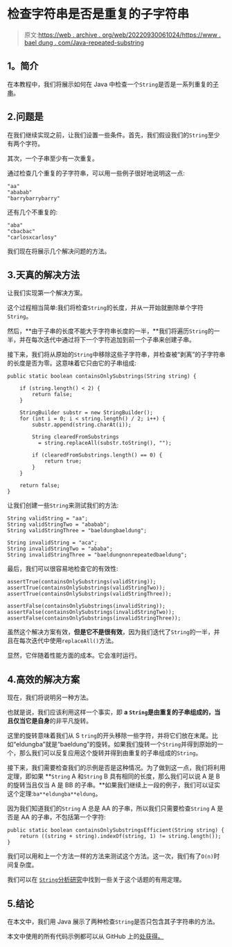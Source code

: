 # 检查字符串是否是重复的子字符串

> 原文:[https://web . archive . org/web/20220930061024/https://www . bael dung . com/Java-repeated-substring](https://web.archive.org/web/20220930061024/https://www.baeldung.com/java-repeated-substring)

## **1。简介**

在本教程中，我们将展示如何在 Java 中检查一个`String`是否是一系列重复的[子串](/web/20221205205601/https://www.baeldung.com/java-substring)。

## 2.问题是

在我们继续实现之前，让我们设置一些条件。首先，我们假设我们的`String`至少有两个字符。

其次，一个子串至少有一次重复。

通过检查几个重复的子字符串，可以用一些例子很好地说明这一点:

```
"aa"
"ababab"
"barrybarrybarry"
```

还有几个不重复的:

```
"aba"
"cbacbac"
"carlosxcarlosy"
```

我们现在将展示几个解决问题的方法。

## 3.天真的解决方法

让我们实现第一个解决方案。

这个过程相当简单:我们将检查`String`的长度，并从一开始就删除单个字符`String`。

然后，**由于子串的长度不能大于字符串长度的一半，**我们将遍历`String`的一半，并在每次迭代中通过将下一个字符追加到前一个子串来创建子串。

接下来，我们将从原始的`String`中移除这些子字符串，并检查被“剥离”的子字符串的长度是否为零。这意味着它只由它的子串组成:

```
public static boolean containsOnlySubstrings(String string) {

    if (string.length() < 2) {
        return false;
    }

    StringBuilder substr = new StringBuilder();
    for (int i = 0; i < string.length() / 2; i++) {
        substr.append(string.charAt(i));

        String clearedFromSubstrings 
          = string.replaceAll(substr.toString(), "");

        if (clearedFromSubstrings.length() == 0) {
            return true;
        }
    }

    return false;
}
```

让我们创建一些`String`来测试我们的方法:

```
String validString = "aa";
String validStringTwo = "ababab";
String validStringThree = "baeldungbaeldung";

String invalidString = "aca";
String invalidStringTwo = "ababa";
String invalidStringThree = "baeldungnonrepeatedbaeldung";
```

最后，我们可以很容易地检查它的有效性:

```
assertTrue(containsOnlySubstrings(validString));
assertTrue(containsOnlySubstrings(validStringTwo));
assertTrue(containsOnlySubstrings(validStringThree));

assertFalse(containsOnlySubstrings(invalidString));
assertFalse(containsOnlySubstrings(invalidStringTwo));
assertFalse(containsOnlySubstrings(invalidStringThree));
```

虽然这个解决方案有效，**但是它不是很有效**，因为我们迭代了`String`的一半，并且在每次迭代中使用`replaceAll()`方法。

显然，它伴随着性能方面的成本。它会准时运行。

## 4.高效的解决方案

现在，我们将说明另一种方法。

也就是说，我们应该利用这样一个事实，即 **a `String`是由重复的子串组成的，当且仅当它是自身**的非平凡旋转。

这里的旋转意味着我们从 S `tring`的开头移除一些字符，并将它们放在末尾。比如“eldungba”就是“baeldung”的旋转。如果我们旋转一个`String`并得到原始的一个，那么我们可以反复应用这个旋转并得到由重复的子串组成的`String`。

接下来，我们需要检查我们的示例是否是这种情况。为了做到这一点，我们将利用定理，即如果 **`String` A 和`String` B 具有相同的长度，那么我们可以说 A 是 B 的旋转当且仅当 A 是 BB 的子串。**如果我们继续上一段的例子，我们可以证实这个定理:`ba**eldungba**eldung`。

因为我们知道我们的`String` A 总是 AA 的子串，所以我们只需要检查`String` A 是否是 AA 的子串，不包括第一个字符:

```
public static boolean containsOnlySubstringsEfficient(String string) {
    return ((string + string).indexOf(string, 1) != string.length());
}
```

我们可以用和上一个方法一样的方法来测试这个方法。这一次，我们有了`O(n)`时间复杂度。

我们可以在 [`String`分析研究](https://web.archive.org/web/20221205205601/https://www.sciencedirect.com/science/article/pii/S0304397508002880?via%3Dihub)中找到一些关于这个话题的有用定理。

## 5.结论

在本文中，我们用 Java 展示了两种检查`String`是否只包含其子字符串的方法。

本文中使用的所有代码示例都可以从 GitHub 上的[处获得。](https://web.archive.org/web/20221205205601/https://github.com/eugenp/tutorials/tree/master/core-java-modules/core-java-string-algorithms)